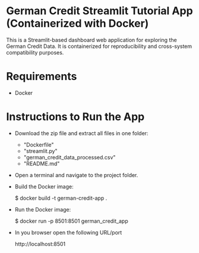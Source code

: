 # German Credit Streamlit Tutorial App (Containerized with Docker)

This is a Streamlit-based dashboard web application for exploring the German Credit Data.
It is containerized for reproducibility and cross-system compatibility purposes.

# Requirements

- Docker

# Instructions to Run the App

- Download the zip file and extract all files in one folder:

  - "Dockerfile"
  - "streamlit.py"
  - "german_credit_data_processed.csv"
  - "README.md"

- Open a terminal and navigate to the project folder.

- Build the Docker image:

  $ docker build -t german-credit-app .

- Run the Docker image:

  $ docker run -p 8501:8501 german_credit_app

- In you browser open the following URL/port

  http://localhost:8501
